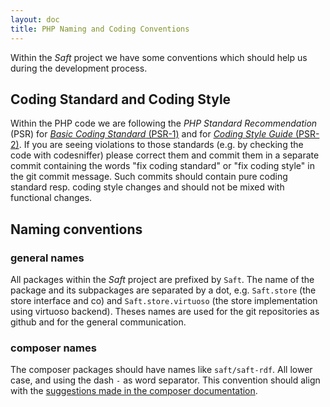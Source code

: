 ```yaml
---
layout: doc
title: PHP Naming and Coding Conventions
---
```


Within the _Saft_ project we have some conventions which should help us during the development process.

## Coding Standard and Coding Style

Within the PHP code we are following the _PHP Standard Recommendation_ (PSR) for [_Basic Coding Standard_ (PSR-1)](http://www.php-fig.org/psr/psr-1/) and for [_Coding Style Guide_ (PSR-2)](http://www.php-fig.org/psr/psr-2/).
If you are seeing violations to those standards (e.g. by checking the code with codesniffer) please correct them and commit them in a separate commit containing the words "fix coding standard" or "fix coding style" in the git commit message.
Such commits should contain pure coding standard resp. coding style changes and should not be mixed with functional changes.

## Naming conventions

### general names

All packages within the _Saft_ project are prefixed by `Saft`. The name of the package and its subpackages are separated by a dot, e.g. `Saft.store` (the store interface and co) and `Saft.store.virtuoso` (the store implementation using virtuoso backend).
Theses names are used for the git repositories as github and for the general communication.

### composer names

The composer packages should have names like `saft/saft-rdf`. All lower case, and using the dash `-` as word separator. This convention should align with the [suggestions made in the composer documentation](https://getcomposer.org/doc/02-libraries.md#every-project-is-a-package).
